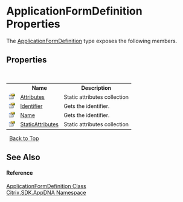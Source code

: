 # ApplicationFormDefinition Properties
 

The <a href="T_Citrix_SDK_AppDNA_ApplicationFormDefinition">ApplicationFormDefinition</a> type exposes the following members.


## Properties
&nbsp;<table><tr><th></th><th>Name</th><th>Description</th></tr><tr><td>![Public property](media/pubproperty.gif "Public property")</td><td><a href="P_Citrix_SDK_AppDNA_ApplicationFormDefinition_Attributes">Attributes</a></td><td>
Static attributes collection</td></tr><tr><td>![Public property](media/pubproperty.gif "Public property")</td><td><a href="P_Citrix_SDK_AppDNA_ApplicationFormDefinition_Identifier">Identifier</a></td><td>
Gets the identifier.</td></tr><tr><td>![Public property](media/pubproperty.gif "Public property")</td><td><a href="P_Citrix_SDK_AppDNA_ApplicationFormDefinition_Name">Name</a></td><td>
Gets the identifier.</td></tr><tr><td>![Public property](media/pubproperty.gif "Public property")</td><td><a href="P_Citrix_SDK_AppDNA_ApplicationFormDefinition_StaticAttributes">StaticAttributes</a></td><td>
Static attributes collection</td></tr></table>&nbsp;
<a href="#applicationformdefinition-properties">Back to Top</a>

## See Also


#### Reference
<a href="T_Citrix_SDK_AppDNA_ApplicationFormDefinition">ApplicationFormDefinition Class</a><br /><a href="N_Citrix_SDK_AppDNA">Citrix.SDK.AppDNA Namespace</a><br />
